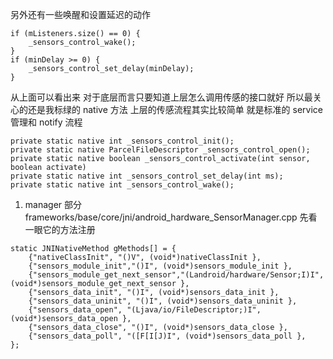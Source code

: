 另外还有一些唤醒和设置延迟的动作
```  
if (mListeners.size() == 0) {
	_sensors_control_wake();
}
if (minDelay >= 0) {
	_sensors_control_set_delay(minDelay);
}
```
从上面可以看出来 对于底层而言只要知道上层怎么调用传感的接口就好 所以最关心的还是我标绿的 native 方法 上层的传感流程其实比较简单 就是标准的 service 管理和 notify 流程
```  
private static native int _sensors_control_init();
private static native ParcelFileDescriptor _sensors_control_open();
private static native boolean _sensors_control_activate(int sensor, boolean activate)
private static native int _sensors_control_set_delay(int ms);
private static native int _sensors_control_wake();
```
1. manager 部分
frameworks/base/core/jni/android_hardware_SensorManager.cpp
先看一眼它的方法注册
```  
static JNINativeMethod gMethods[] = {
	{"nativeClassInit", "()V", (void*)nativeClassInit },
	{"sensors_module_init","()I", (void*)sensors_module_init },
	{"sensors_module_get_next_sensor","(Landroid/hardware/Sensor;I)I",(void*)sensors_module_get_next_sensor },
	{"sensors_data_init", "()I", (void*)sensors_data_init },
	{"sensors_data_uninit", "()I", (void*)sensors_data_uninit },
	{"sensors_data_open", "(Ljava/io/FileDescriptor;)I", (void*)sensors_data_open },
	{"sensors_data_close", "()I", (void*)sensors_data_close },
	{"sensors_data_poll", "([F[I[J)I", (void*)sensors_data_poll },
};	
```